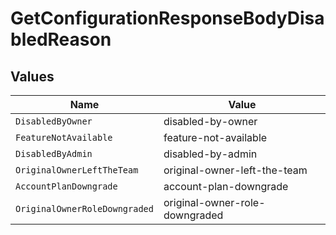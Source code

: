 # GetConfigurationResponseBodyDisabledReason


## Values

| Name                           | Value                          |
| ------------------------------ | ------------------------------ |
| `DisabledByOwner`              | disabled-by-owner              |
| `FeatureNotAvailable`          | feature-not-available          |
| `DisabledByAdmin`              | disabled-by-admin              |
| `OriginalOwnerLeftTheTeam`     | original-owner-left-the-team   |
| `AccountPlanDowngrade`         | account-plan-downgrade         |
| `OriginalOwnerRoleDowngraded`  | original-owner-role-downgraded |